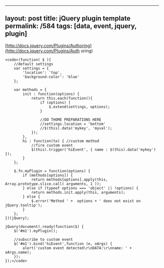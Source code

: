 ---
layout: post
title: jQuery plugin template
permalink: /584
tags: [data, event, jquery, plugin]
----

[http://docs.jquery.com/Plugins/Authoring](http://docs.jquery.com/Plugins/Auth
oring)

    
    <code>(function( $ ){
    	//default settings
    	var settings = {
    		'location': 'top',
    		'background-color': 'blue'
    	};
    
    	var methods = {
    		init : function(options) {
    			return this.each(function(){
    				if (options) {
    					$.extend(settings, options);
    				}
    
    				//DO THOME PREPARATIONS HERE
    				//settings.location = 'bottom'
    				//$(this).data('mykey', 'myval');
    			});
    		},
    		hi : function(to) { //custom method
    			//fire custom event
    			$(this).trigger('hiEvent', { name : $(this).data('mykey') });
    		}
    	};
    
    	$.fn.myPlugin = function(options) {
    		if (methods[options]) {
    			return methods[options].apply(this, Array.prototype.slice.call( arguments, 1 ));
    		} else if (typeof options === 'object' || !options) {
    			return methods.init.apply(this, arguments);
    		} else {
    			$.error('Method ' +  options + ' does not exist on jQuery.tooltip');
    		}
    	};
    })(jQuery);
    
    jQuery(document).ready(function($) {
    	$('#m1').myPlugin();
    
    	//subscribe to custom event
    	$('#m1').bind('hiEvent',function (e, oArgs) {
    		alert('custom event detected\r\nDATA:\r\nname: ' + oArgs.name);
    	});
    });</code>

